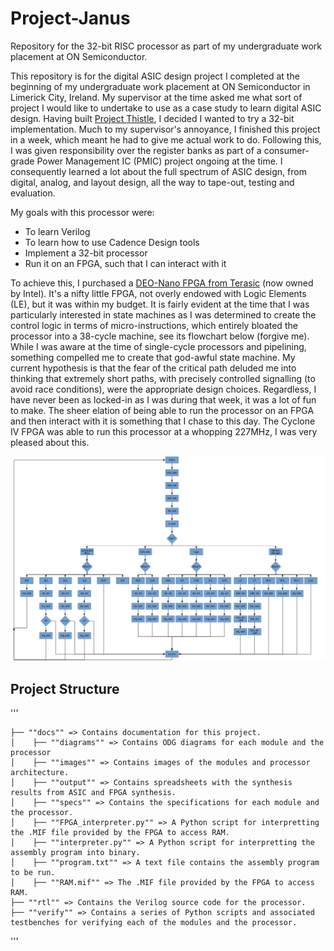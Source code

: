# Project-Janus

Repository for the 32-bit RISC processor as part of my undergraduate work placement at ON Semiconductor.

This repository is for the digital ASIC design project I completed at the beginning of my undergraduate work placement at ON Semiconductor in Limerick City, Ireland. My supervisor at the time asked me what sort of project I would like to undertake to use as a case study to learn digital ASIC design. Having built [Project Thistle](https://github.com/J-CLANCY/Project-Thistle/tree/main), I decided I wanted to try a 32-bit implementation. Much to my supervisor's annoyance, I finished this project in a week, which meant he had to give me actual work to do. Following this, I was given responsibility over the register banks as part of a consumer-grade Power Management IC (PMIC) project ongoing at the time.  I consequently learned a lot about the full spectrum of ASIC design, from digital, analog, and layout design, all the way to tape-out, testing and evaluation.

My goals with this processor were:
- To learn Verilog
- To learn how to use Cadence Design tools
- Implement a 32-bit processor
- Run it on an FPGA, such that I can interact with it

To achieve this, I purchased a [DEO-Nano FPGA from Terasic](https://www.terasic.com.tw/cgi-bin/page/archive.pl?No=593) (now owned by Intel). It's a nifty little FPGA, not overly endowed with Logic Elements (LE), but it was within my budget. It is fairly evident at the time that I was particularly interested in state machines as I was determined to create the control logic in terms of micro-instructions, which entirely bloated the processor into a 38-cycle machine, see its flowchart below (forgive me). While I was aware at the time of single-cycle processors and pipelining, something compelled me to create that god-awful state machine. My current hypothesis is that the fear of the critical path deluded me into thinking that extremely short paths, with precisely controlled signalling (to avoid race conditions), were the appropriate design choices. Regardless, I have never been as locked-in as I was during that week, it was a lot of fun to make. The sheer elation of being able to run the processor on an FPGA and then interact with it is something that I chase to this day. The Cyclone IV FPGA was able to run this processor at a whopping 227MHz, I was very pleased about this.

![Janus](/docs/images/instruction_decoder_flow_chart.png)

## Project Structure

'''
```
├── ""docs"" => Contains documentation for this project.  
│    ├── ""diagrams"" => Contains ODG diagrams for each module and the processor
│    ├── ""images"" => Contains images of the modules and processor architecture.
│    ├── ""output"" => Contains spreadsheets with the synthesis results from ASIC and FPGA synthesis.
│    ├── ""specs"" => Contains the specifications for each module and the processor.
│    ├── ""FPGA_interpreter.py"" => A Python script for interpretting the .MIF file provided by the FPGA to access RAM.
│    ├── ""interpreter.py"" => A Python script for interpretting the assembly program into binary.
│    ├── ""program.txt"" => A text file contains the assembly program to be run.
│    ├── ""RAM.mif"" => The .MIF file provided by the FPGA to access RAM.
├── ""rtl"" => Contains the Verilog source code for the processor.
├── ""verify"" => Contains a series of Python scripts and associated testbenches for verifying each of the modules and the processor.
```
'''

